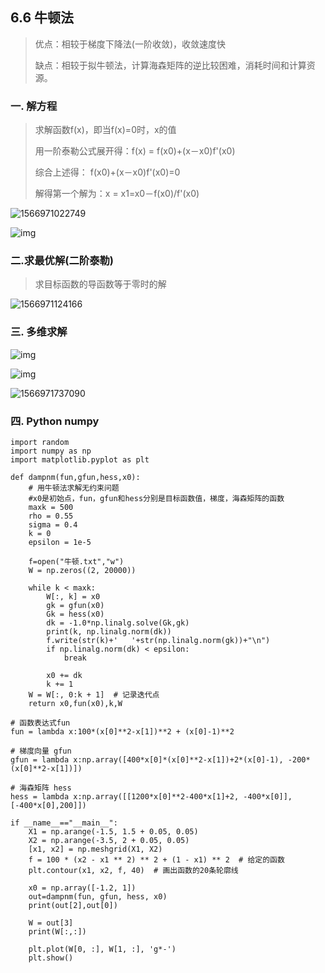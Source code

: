 ## 6.6 牛顿法

>优点：相较于梯度下降法(一阶收敛)，收敛速度快
>
>缺点：相较于拟牛顿法，计算海森矩阵的逆比较困难，消耗时间和计算资源。

### 一. 解方程

>求解函数f(x)，即当f(x)=0时，x的值
>
>用一阶泰勒公式展开得：f(x) = f(x0)+(x－x0)f'(x0)
>
>综合上述得： f(x0)+(x－x0)f'(x0)=0
>
>解得第一个解为：x = x1=x0－f(x0)/f'(x0)

![1566971022749](C:\Users\11157\AppData\Roaming\Typora\typora-user-images\1566971022749.png)

![img](https://images2017.cnblogs.com/blog/1022856/201709/1022856-20170916202719078-1588446775.gif)

### 二.求最优解(二阶泰勒)

> 求目标函数的导函数等于零时的解

![1566971124166](C:\Users\11157\AppData\Roaming\Typora\typora-user-images\1566971124166.png)



### 三. 多维求解

![img](file:///C:\Users\11157\AppData\Local\Temp\ksohtml21104\wps5.jpg)

![img](file:///C:\Users\11157\AppData\Local\Temp\ksohtml21104\wps6.jpg) 

![1566971737090](C:\Users\11157\AppData\Roaming\Typora\typora-user-images\1566971737090.png)

### 四. Python numpy 

```
import random
import numpy as np
import matplotlib.pyplot as plt
 
def dampnm(fun,gfun,hess,x0):
    # 用牛顿法求解无约束问题
    #x0是初始点，fun，gfun和hess分别是目标函数值，梯度，海森矩阵的函数
    maxk = 500
    rho = 0.55
    sigma = 0.4
    k = 0
    epsilon = 1e-5
 
    f=open("牛顿.txt","w")
    W = np.zeros((2, 20000))
 
    while k < maxk:
        W[:, k] = x0
        gk = gfun(x0)
        Gk = hess(x0)
        dk = -1.0*np.linalg.solve(Gk,gk)
        print(k, np.linalg.norm(dk))
        f.write(str(k)+'   '+str(np.linalg.norm(gk))+"\n")
        if np.linalg.norm(dk) < epsilon:
            break
 
        x0 += dk
        k += 1
    W = W[:, 0:k + 1]  # 记录迭代点
    return x0,fun(x0),k,W
 
# 函数表达式fun
fun = lambda x:100*(x[0]**2-x[1])**2 + (x[0]-1)**2
 
# 梯度向量 gfun
gfun = lambda x:np.array([400*x[0]*(x[0]**2-x[1])+2*(x[0]-1), -200*(x[0]**2-x[1])])
 
# 海森矩阵 hess
hess = lambda x:np.array([[1200*x[0]**2-400*x[1]+2, -400*x[0]],[-400*x[0],200]])
 
if __name__=="__main__":
    X1 = np.arange(-1.5, 1.5 + 0.05, 0.05)
    X2 = np.arange(-3.5, 2 + 0.05, 0.05)
    [x1, x2] = np.meshgrid(X1, X2)
    f = 100 * (x2 - x1 ** 2) ** 2 + (1 - x1) ** 2  # 给定的函数
    plt.contour(x1, x2, f, 40)  # 画出函数的20条轮廓线
 
    x0 = np.array([-1.2, 1])
    out=dampnm(fun, gfun, hess, x0)
    print(out[2],out[0])
 
    W = out[3]
    print(W[:,:])
 
    plt.plot(W[0, :], W[1, :], 'g*-')
    plt.show()
 
```

